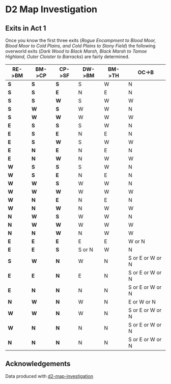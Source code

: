 D2 Map Investigation
====================

## Exits in Act 1

Once you know the first three exits (*Rogue Encampment to Blood Moor, Blood Moor to Cold Plains, and Cold Plains to Stony Field*) the following overworld exits (*Dark Wood to Black Marsh, Black Marsh to Tamoe Highland, Outer Cloister to Barracks*) are fairly determined.

| RE->BM | BM->CP | CP->SF | DW->BM | BM->TH | OC->B            |
| ------ | ------ | ------ | ------ | ------ | ---------------- |
| **S**  | **S**  | **S**  | S      | W      | N                |
| **S**  | **S**  | **E**  | N      | E      | N                |
| **S**  | **S**  | **W**  | S      | W      | W                |
| **S**  | **W**  | **S**  | W      | W      | N                |
| **S**  | **W**  | **W**  | W      | W      | W                |
| **E**  | **S**  | **S**  | S      | W      | N                |
| **E**  | **S**  | **E**  | N      | E      | N                |
| **E**  | **S**  | **W**  | S      | W      | W                |
| **E**  | **N**  | **E**  | N      | E      | N                |
| **E**  | **N**  | **W**  | N      | W      | W                |
| **W**  | **S**  | **S**  | S      | W      | N                |
| **W**  | **S**  | **E**  | N      | E      | N                |
| **W**  | **W**  | **S**  | W      | W      | N                |
| **W**  | **W**  | **W**  | W      | W      | W                |
| **W**  | **N**  | **E**  | N      | E      | N                |
| **W**  | **N**  | **W**  | N      | W      | W                |
| **N**  | **W**  | **S**  | W      | W      | N                |
| **N**  | **W**  | **W**  | W      | W      | W                |
| **N**  | **N**  | **W**  | N      | W      | W                |
| **E**  | **E**  | **E**  | E      | E      | W or N           |
| **E**  | **E**  | **S**  | S or N | W      | N                |
| **S**  | **W**  | **N**  | W      | N      | S or E or W or N |
| **E**  | **E**  | **N**  | E      | N      | S or E or W or N |
| **E**  | **N**  | **N**  | N      | N      | S or E or W or N |
| **N**  | **W**  | **N**  | W      | N      | E or W or N      |
| **W**  | **W**  | **N**  | W      | N      | S or E or W or N |
| **W**  | **N**  | **N**  | N      | N      | S or E or W or N |
| **N**  | **N**  | **N**  | N      | N      | S or E or W or N |

## Acknowledgements

Data produced with [d2-map-investigation](https://github.com/squeek502/d2-map-investigation/)
